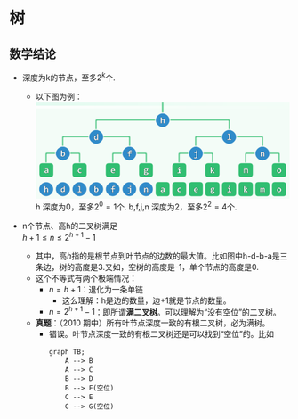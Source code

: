 # 树

## 数学结论
- 深度为k的节点，至多$2^k$个.
  - 以下图为例：
    ![满二叉树](attachments/image.png)
    h 深度为0，至多$2^0=1$个.
    b,f,j,n 深度为2，至多$2^2=4$个.

- n个节点、高h的二叉树满足<br>$h+1\leq n \leq 2^{h+1}-1$
  - 其中，高$h$指的是根节点到叶节点的边数的最大值。比如图中h-d-b-a是三条边，树的高度是3.又如，空树的高度是-1，单个节点的高度是0.
  - 这个不等式有两个极端情况：
    - $n = h + 1$：退化为一条单链
      - 这么理解：h是边的数量，边+1就是节点的数量。
    - $n = 2^{h+1} - 1$：即所谓**满二叉树**。可以理解为“没有空位”的二叉树。
  - **真题**：（2010 期中）所有叶节点深度一致的有根二叉树，必为满树。
    - 错误。叶节点深度一致的有根二叉树还是可以找到“空位”的。比如
        ```mermaid
        graph TB;
            A --> B
            A --> C
            B --> D
            B --> F(空位)
            C --> E
            C --> G(空位)
        ```

